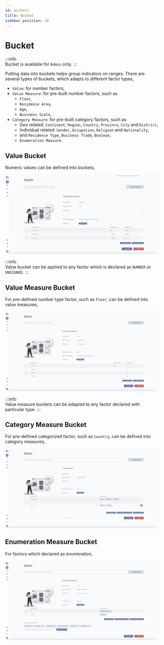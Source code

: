 ```yaml
---
id: buckets  
title: Bucket  
sidebar_position: 10
---
```


# Bucket

:::info  
Bucket is available for `Admin` only.
:::

Putting data into buckets helps group indicators on ranges. There are several types of buckets, which adapts to different factor types,

- `Value`: for number factors,
- `Value Measure`: for pre-built number factors, such as
	- `Floor`,
	- `Residence Area`,
	- `Age`,
	- `Business Scale`,
- `Category Measure`: for pre-built category factors, such as
	- Geo related: `Continent`, `Region`, `Country`, `Province`, `City` and `District`,
	- Individual related: `Gender`, `Occupation`, `Religion` and `Nationality`,
	- and `Residence Type`, `Business Trade`, `Boolean`,
	- `Enumeration Measure`.

## Value Bucket

Numeric values can be defined into buckets,

![Value Bucket](images/value-bucket.png)

:::info  
Value bucket can be applied to any factor which is declared as `NUMBER` or `UNSIGNED`.
:::

## Value Measure Bucket

For pre-defined number type factor, such as `Floor`, can be defined into value measures,

![Value Measure Bucket](images/value-measure-bucket.png)

:::info  
Value measure buckets can be adapted to any factor declared with particular type.
:::

## Category Measure Bucket

For pre-defined categorized factor, such as `Country`, can be defined into category measures,

![Category Bucket](images/category-bucket.png)

## Enumeration Measure Bucket

For factors which declared as enumeration,

![Enumeration Bucket](images/enum-bucket.png)
